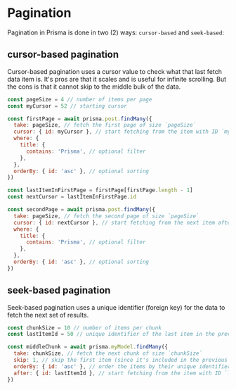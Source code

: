 # Pagination

Pagination in Prisma is done in two (2) ways: `cursor-based` and `seek-based`:

## cursor-based pagination

Cursor-based pagination uses a cursor value to check what that last fetch data item is. It's pros are that it scales and is useful for infinite scrolling. But the cons is that it cannot skip to the middle bulk of the data.

```js
const pageSize = 4 // number of items per page
const myCursor = 52 // starting cursor

const firstPage = await prisma.post.findMany({
  take: pageSize, // fetch the first page of size `pageSize`
  cursor: { id: myCursor }, // start fetching from the item with ID `myCursor`
  where: {
    title: {
      contains: 'Prisma', // optional filter
    },
  },
  orderBy: { id: 'asc' }, // optional sorting
})
```

```js
const lastItemInFirstPage = firstPage[firstPage.length - 1]
const nextCursor = lastItemInFirstPage.id

const secondPage = await prisma.post.findMany({
  take: pageSize, // fetch the second page of size `pageSize`
  cursor: { id: nextCursor }, // start fetching from the next item after the last item in the previous page
  where: {
    title: {
      contains: 'Prisma', // optional filter
    },
  },
  orderBy: { id: 'asc' }, // optional sorting
})
```

## seek-based pagination

Seek-based pagination uses a unique identifier (foreign key) for the data to fetch the next set of results.

```js
const chunkSize = 10 // number of items per chunk
const lastItemId = 50 // unique identifier of the last item in the previous chunk

const middleChunk = await prisma.myModel.findMany({
  take: chunkSize, // fetch the next chunk of size `chunkSize`
  skip: 1, // skip the first item (since it's included in the previous chunk)
  orderBy: { id: 'asc' }, // order the items by their unique identifier
  after: { id: lastItemId }, // start fetching from the item with ID `lastItemId`
})
```

